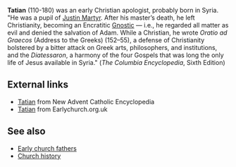 **Tatian** (110-180) was an early Christian apologist, probably
born in Syria. "He was a pupil of
[Justin Martyr](Justin_Martyr "Justin Martyr"). After his master’s
death, he left Christianity, becoming an Encratitic
[Gnostic](Gnosticism "Gnosticism") — i.e., he regarded all matter
as evil and denied the salvation of Adam. While a Christian, he
wrote *Oratio ad Graecos* (Address to the Greeks) (152–55), a
defense of Christianity bolstered by a bitter attack on Greek arts,
philosophers, and institutions, and the *Diatessaron*, a harmony of
the four Gospels that was long the only life of Jesus available in
Syria." (*The Columbia Encyclopedia*, Sixth Edition)

## External links

-   [Tatian](http://www.newadvent.org/cathen/14464b.htm) from New
    Advent Catholic Encyclopedia
-   [Tatian](http://www.earlychurch.org.uk/tatian.php) from
    Earlychurch.org.uk

## See also

-   [Early church fathers](Early_church_fathers "Early church fathers")
-   [Church history](Church_history "Church history")



